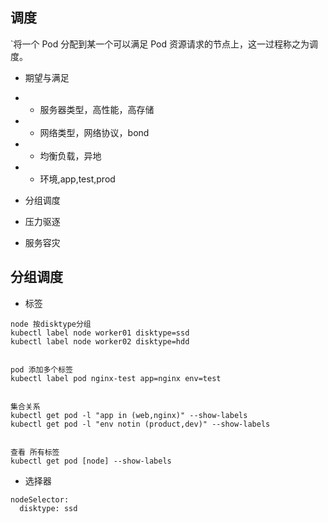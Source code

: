 ## 调度 
`将一个 Pod 分配到某一个可以满足 Pod 资源请求的节点上，这一过程称之为调度。
- 期望与满足
- - 服务器类型，高性能，高存储
- - 网络类型，网络协议，bond
- - 均衡负载，异地
- - 环境,app,test,prod

- 分组调度
- 压力驱逐
- 服务容灾

## 分组调度
- 标签
```
node 按disktype分组
kubectl label node worker01 disktype=ssd
kubectl label node worker02 disktype=hdd


pod 添加多个标签
kubectl label pod nginx-test app=nginx env=test


集合关系
kubectl get pod -l "app in (web,nginx)" --show-labels
kubectl get pod -l "env notin (product,dev)" --show-labels


查看 所有标签
kubectl get pod [node] --show-labels
```

- 选择器
```
nodeSelector:
  disktype: ssd
```

